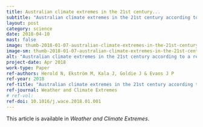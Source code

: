 ```yaml
---
title: Australian climate extremes in the 21st century...
subtitle: "Australian climate extremes in the 21st century according to a regional climate model ensemble: implications for health and agriculture"
layout: post
category: science
date: 2018-04-10
mast: false
image: thumb-2018-01-07-australian-climate-extremes-in-the-21st-century.png
image-sm: thumb-2018-01-07-australian-climate-extremes-in-the-21st-century.png
alt: "Australian climate extremes in the 21st century according to a regional climate model ensemble: implications for health and agriculture"
project-date: Apr 2018
work-type: Paper
ref-authors: Herold N, Ekström M, Kala J, Goldie J & Evans J P
ref-year: 2018
ref-title: "Australian climate extremes in the 21st century according to a regional climate model ensemble: implications for health and agriculture"
ref-journal: Weather and Climate Extremes
# ref-vol: 
ref-doi: 10.1016/j.wace.2018.01.001
---
```


This article is available in _Weather and Climate Extremes_.
